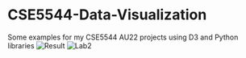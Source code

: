 # CSE5544-Data-Visualization
Some examples for my CSE5544 AU22 projects using D3 and Python libraries
![Result](https://user-images.githubusercontent.com/67817916/196012942-e6b2f31d-def4-4c9d-b851-7853e5c0e991.png)
![Lab2](https://user-images.githubusercontent.com/67817916/196012947-56a9928e-5f87-4a82-956d-92757e655ded.png)
